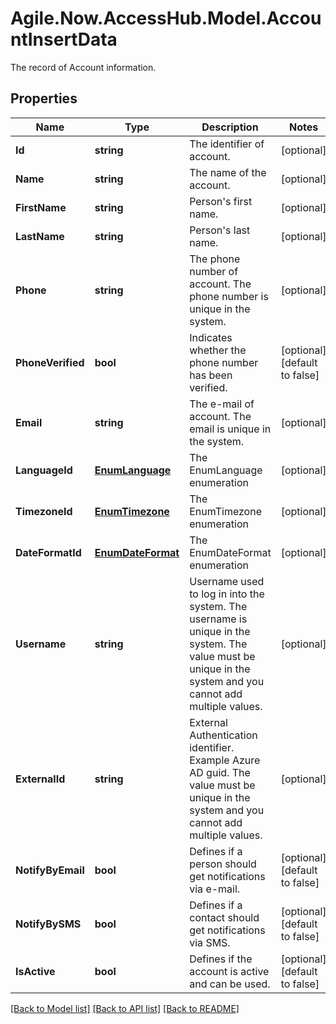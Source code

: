 # Agile.Now.AccessHub.Model.AccountInsertData
The record of Account information.

## Properties

Name | Type | Description | Notes
------------ | ------------- | ------------- | -------------
**Id** | **string** | The identifier of account. | [optional] 
**Name** | **string** | The name of the account. | [optional] 
**FirstName** | **string** | Person&#39;s first name. | [optional] 
**LastName** | **string** | Person&#39;s last name. | [optional] 
**Phone** | **string** | The phone number of account. The phone number is unique in the system. | [optional] 
**PhoneVerified** | **bool** | Indicates whether the phone number has been verified. | [optional] [default to false]
**Email** | **string** | The e-mail of account. The email is unique in the system. | [optional] 
**LanguageId** | [**EnumLanguage**](EnumLanguage.md) | The EnumLanguage enumeration | [optional] 
**TimezoneId** | [**EnumTimezone**](EnumTimezone.md) | The EnumTimezone enumeration | [optional] 
**DateFormatId** | [**EnumDateFormat**](EnumDateFormat.md) | The EnumDateFormat enumeration | [optional] 
**Username** | **string** | Username used to log in into the system. The username is unique in the system. The value must be unique in the system and you cannot add multiple values. | [optional] 
**ExternalId** | **string** | External Authentication identifier. Example Azure AD guid. The value must be unique in the system and you cannot add multiple values. | [optional] 
**NotifyByEmail** | **bool** | Defines if a person should get notifications via e-mail. | [optional] [default to false]
**NotifyBySMS** | **bool** | Defines if a contact should get notifications via SMS. | [optional] [default to false]
**IsActive** | **bool** | Defines if the account is active and can be used. | [optional] [default to false]

[[Back to Model list]](../../README.md#documentation-for-models) [[Back to API list]](../../README.md#documentation-for-api-endpoints) [[Back to README]](../../README.md)


